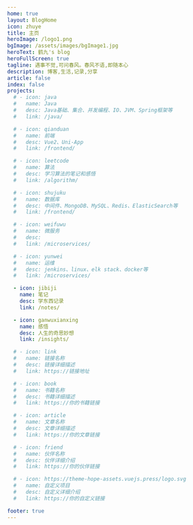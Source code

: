 ```yaml
---
home: true
layout: BlogHome
icon: zhuye
title: 主页
heroImage: /logo1.png
bgImage: /assets/images/bgImage1.jpg
heroText: 鹤九's blog
heroFullScreen: true
tagline: 遇事不觉,可问春风。春风不语,即随本心
description: 博客,生活,记录,分享
article: false
index: false
projects:
  # - icon: java
  #   name: Java
  #   desc: Java基础、集合、并发编程、IO、JVM、Spring框架等
  #   link: /java/

  # - icon: qianduan
  #   name: 前端
  #   desc: Vue2、Uni-App
  #   link: /frontend/

  # - icon: leetcode
  #   name: 算法
  #   desc: 学习算法的笔记和感悟
  #   link: /algorithm/

  # - icon: shujuku
  #   name: 数据库
  #   desc: 中间件、MongoDB、MySQL、Redis、ElasticSearch等
  #   link: /frontend/

  # - icon: weifuwu
  #   name: 微服务
  #   desc: 
  #   link: /microservices/

  # - icon: yunwei
  #   name: 运维
  #   desc: jenkins、linux、elk stack、docker等
  #   link: /microservices/

  - icon: jibiji
    name: 笔记
    desc: 学东西记录
    link: /notes/

  - icon: ganwuxianxing
    name: 感悟
    desc: 人生的奇思妙想
    link: /insights/

  # - icon: link
  #   name: 链接名称
  #   desc: 链接详细描述
  #   link: https://链接地址

  # - icon: book
  #   name: 书籍名称
  #   desc: 书籍详细描述
  #   link: https://你的书籍链接

  # - icon: article
  #   name: 文章名称
  #   desc: 文章详细描述
  #   link: https://你的文章链接

  # - icon: friend
  #   name: 伙伴名称
  #   desc: 伙伴详细介绍
  #   link: https://你的伙伴链接

  # - icon: https://theme-hope-assets.vuejs.press/logo.svg
  #   name: 自定义项目
  #   desc: 自定义详细介绍
  #   link: https://你的自定义链接

footer: true
---
```


